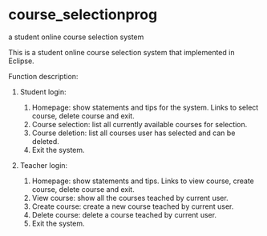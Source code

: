 course_selectionprog
====================

a student online course selection system

This is a student online course selection system that implemented in Eclipse.

Function description:

1. Student login:
   1) Homepage: show statements and tips for the system. Links to select course, delete course and exit.
   2) Course selection: list all currently available courses for selection.
   3) Course deletion: list all courses user has selected and can be deleted.
   4) Exit the system.

2. Teacher login:
   1) Homepage: show statements and tips. Links to view course, create course, delete course and exit.
   2) View course: show all the courses teached by current user.
   3) Create course: create a new course teached by current user.
   4) Delete course: delete a course teached by current user.
   5) Exit the system.

